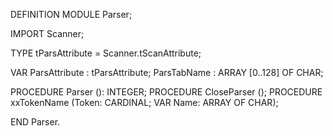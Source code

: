 DEFINITION MODULE Parser;

IMPORT Scanner;

TYPE tParsAttribute = Scanner.tScanAttribute;

VAR
  ParsAttribute	: tParsAttribute;
  ParsTabName	: ARRAY [0..128] OF CHAR;

PROCEDURE Parser (): INTEGER;
PROCEDURE CloseParser ();
PROCEDURE xxTokenName (Token: CARDINAL; VAR Name: ARRAY OF CHAR);

END Parser.
